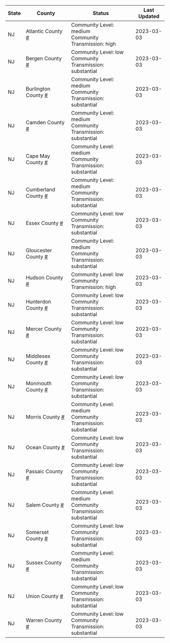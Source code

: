 State | County | Status | Last Updated
--- | --- | --- | --- 
NJ | Atlantic County <a href="#atlantic_county">#</a> | <a name="atlantic_county"></a>Community Level: medium<br/>Community Transmission: high | 2023-03-03
NJ | Bergen County <a href="#bergen_county">#</a> | <a name="bergen_county"></a>Community Level: low<br/>Community Transmission: substantial | 2023-03-03
NJ | Burlington County <a href="#burlington_county">#</a> | <a name="burlington_county"></a>Community Level: medium<br/>Community Transmission: substantial | 2023-03-03
NJ | Camden County <a href="#camden_county">#</a> | <a name="camden_county"></a>Community Level: medium<br/>Community Transmission: substantial | 2023-03-03
NJ | Cape May County <a href="#cape_may_county">#</a> | <a name="cape_may_county"></a>Community Level: medium<br/>Community Transmission: substantial | 2023-03-03
NJ | Cumberland County <a href="#cumberland_county">#</a> | <a name="cumberland_county"></a>Community Level: medium<br/>Community Transmission: substantial | 2023-03-03
NJ | Essex County <a href="#essex_county">#</a> | <a name="essex_county"></a>Community Level: low<br/>Community Transmission: substantial | 2023-03-03
NJ | Gloucester County <a href="#gloucester_county">#</a> | <a name="gloucester_county"></a>Community Level: medium<br/>Community Transmission: substantial | 2023-03-03
NJ | Hudson County <a href="#hudson_county">#</a> | <a name="hudson_county"></a>Community Level: low<br/>Community Transmission: high | 2023-03-03
NJ | Hunterdon County <a href="#hunterdon_county">#</a> | <a name="hunterdon_county"></a>Community Level: low<br/>Community Transmission: substantial | 2023-03-03
NJ | Mercer County <a href="#mercer_county">#</a> | <a name="mercer_county"></a>Community Level: low<br/>Community Transmission: substantial | 2023-03-03
NJ | Middlesex County <a href="#middlesex_county">#</a> | <a name="middlesex_county"></a>Community Level: low<br/>Community Transmission: substantial | 2023-03-03
NJ | Monmouth County <a href="#monmouth_county">#</a> | <a name="monmouth_county"></a>Community Level: low<br/>Community Transmission: substantial | 2023-03-03
NJ | Morris County <a href="#morris_county">#</a> | <a name="morris_county"></a>Community Level: medium<br/>Community Transmission: substantial | 2023-03-03
NJ | Ocean County <a href="#ocean_county">#</a> | <a name="ocean_county"></a>Community Level: low<br/>Community Transmission: substantial | 2023-03-03
NJ | Passaic County <a href="#passaic_county">#</a> | <a name="passaic_county"></a>Community Level: low<br/>Community Transmission: substantial | 2023-03-03
NJ | Salem County <a href="#salem_county">#</a> | <a name="salem_county"></a>Community Level: medium<br/>Community Transmission: substantial | 2023-03-03
NJ | Somerset County <a href="#somerset_county">#</a> | <a name="somerset_county"></a>Community Level: low<br/>Community Transmission: substantial | 2023-03-03
NJ | Sussex County <a href="#sussex_county">#</a> | <a name="sussex_county"></a>Community Level: medium<br/>Community Transmission: substantial | 2023-03-03
NJ | Union County <a href="#union_county">#</a> | <a name="union_county"></a>Community Level: low<br/>Community Transmission: substantial | 2023-03-03
NJ | Warren County <a href="#warren_county">#</a> | <a name="warren_county"></a>Community Level: low<br/>Community Transmission: substantial | 2023-03-03
